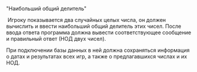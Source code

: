 "Наибольший общий делитель"

 Игроку показывается два случайных целых числа, он должен вычислить и ввести наибольший общий делитель этих чисел. После ввода ответа программа должна вывести соответствующее сообщение и правильный ответ (НОД двух чисел).

При подключении базы данных в ней должна сохраняться информация о датах и результатах всех игр, а также о предлагавшихся числах и их НОД.

